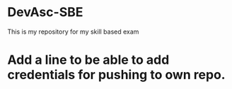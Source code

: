 # DevAsc-SBE
This is my repository for my skill based exam

# Add a line to be able to add credentials for pushing to own repo.
